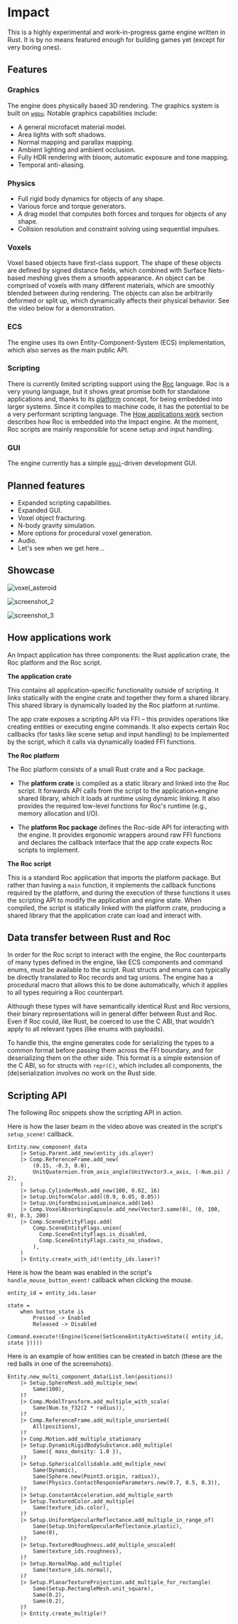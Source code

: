# Impact

This is a highly experimental and work-in-progress game engine written in Rust. It is by no means featured enough for building games yet (except for very boring ones).

## Features

### Graphics

The engine does physically based 3D rendering. The graphics system is built on [`wgpu`](https://github.com/gfx-rs/wgpu). Notable graphics capabilities include:

- A general microfacet material model.
- Area lights with soft shadows.
- Normal mapping and parallax mapping.
- Ambient lighting and ambient occlusion.
- Fully HDR rendering with bloom, automatic exposure and tone mapping.
- Temporal anti-aliasing.

### Physics

- Full rigid body dynamics for objects of any shape.
- Various force and torque generators.
- A drag model that computes both forces and torques for objects of any shape.
- Collision resolution and constraint solving using sequential impulses.

### Voxels

Voxel based objects have first-class support. The shape of these objects are defined by signed distance fields, which combined with Surface Nets-based meshing gives them a smooth appearance. An object can be comprised of voxels with many different materials, which are smoothly blended between during rendering. The objects can also be arbitrarily deformed or split up, which dynamically affects their physical behavior. See the video below for a demonstration.

### ECS

The engine uses its own Entity-Component-System (ECS) implementation, which also serves as the main public API.

### Scripting

There is currently limited scripting support using the [Roc](https://www.roc-lang.org/) language. Roc is a very young language, but it shows great promise both for standalone applications and, thanks to its [platform](https://www.roc-lang.org/platforms) concept, for being embedded into larger systems. Since it compiles to machine code, it has the potential to be a very performant scripting language. The [How applications work](#how-applications-work) section describes how Roc is embedded into the Impact engine. At the moment, Roc scripts are mainly responsible for scene setup and input handling.

### GUI

The engine currently has a simple [`egui`](https://github.com/emilk/egui)-driven development GUI.

## Planned features

- Expanded scripting capabilities.
- Expanded GUI.
- Voxel object fracturing.
- N-body gravity simulation.
- More options for procedural voxel generation.
- Audio.
- Let's see when we get here...

## Showcase

![voxel_asteroid](showcase/voxel_asteroid.gif "Voxel Asteroid")

![screenshot_2](showcase/screenshot_2.png "Screenshot 2")

![screenshot_3](showcase/screenshot_3.png "Screenshot 3")

## How applications work

An Impact application has three components: the Rust application crate, the Roc platform and the Roc script.

**The application crate**

This contains all application-specific functionality outside of scripting. It links statically with the engine crate and together they form a shared library. This shared library is dynamically loaded by the Roc platform at runtime.

The app crate exposes a scripting API via FFI – this provides operations like creating entities or executing engine commands. It also expects certain Roc callbacks (for tasks like scene setup and input handling) to be implemented by the script, which it calls via dynamically loaded FFI functions.

**The Roc platform**

The Roc platform consists of a small Rust crate and a Roc package.

- The **platform crate** is compiled as a static library and linked into the Roc script. It forwards API calls from the script to the application+engine shared library, which it loads at runtime using dynamic linking. It also provides the required low-level functions for Roc's runtime (e.g., memory allocation and I/O).

- The **platform Roc package** defines the Roc-side API for interacting with the engine. It provides ergonomic wrappers around raw FFI functions and declares the callback interface that the app crate expects Roc scripts to implement.

**The Roc script**

This is a standard Roc application that imports the platform package. But rather than having a `main` function, it implements the callback functions required by the platform, and during the execution of these functions it uses the scripting API to modify the application and engine state. When compiled, the script is statically linked with the platform crate, producing a shared library that the application crate can load and interact with.

## Data transfer between Rust and Roc

In order for the Roc script to interact with the engine, the Roc counterparts of many types defined in the engine, like ECS components and command enums, must be available to the script. Rust structs and enums can typically be directly translated to Roc records and tag unions. The engine has a procedural macro that allows this to be done automatically, which it applies to all types requiring a Roc counterpart.

Although these types will have semantically identical Rust and Roc versions, their binary representations will in general differ between Rust and Roc. Even if Roc could, like Rust, be coerced to use the C ABI, that wouldn't apply to all relevant types (like enums with payloads).

To handle this, the engine generates code for serializing the types to a common format before passing them across the FFI boundary, and for deserializing them on the other side. This format is a simple extension of the C ABI, so for structs with `repr(C)`, which includes all components, the (de)serialization involves no work on the Rust side.

## Scripting API

The following Roc snippets show the scripting API in action.

Here is how the laser beam in the video above was created in the script's `setup_scene!` callback.

```roc
Entity.new_component_data
    |> Setup.Parent.add_new(entity_ids.player)
    |> Comp.ReferenceFrame.add_new(
        (0.15, -0.3, 0.0),
        UnitQuaternion.from_axis_angle(UnitVector3.x_axis, (-Num.pi) / 2),
    )
    |> Setup.CylinderMesh.add_new(100, 0.02, 16)
    |> Setup.UniformColor.add((0.9, 0.05, 0.05))
    |> Setup.UniformEmissiveLuminance.add(1e6)
    |> Comp.VoxelAbsorbingCapsule.add_new(Vector3.same(0), (0, 100, 0), 0.3, 200)
    |> Comp.SceneEntityFlags.add(
        Comp.SceneEntityFlags.union(
          Comp.SceneEntityFlags.is_disabled,
          Comp.SceneEntityFlags.casts_no_shadows,
        ),
    )
    |> Entity.create_with_id!(entity_ids.laser)?
```

Here is how the beam was enabled in the script's `handle_mouse_button_event!` callback when clicking the mouse.

```roc
entity_id = entity_ids.laser

state =
    when button_state is
        Pressed -> Enabled
        Released -> Disabled

Command.execute!(Engine(Scene(SetSceneEntityActiveState({ entity_id, state }))))
```

Here is an example of how entities can be created in batch (these are the red balls in one of the screenshots).

```roc
Entity.new_multi_component_data(List.len(positions))
    |> Setup.SphereMesh.add_multiple_new(
        Same(100),
    )?
    |> Comp.ModelTransform.add_multiple_with_scale(
        Same(Num.to_f32(2 * radius)),
    )?
    |> Comp.ReferenceFrame.add_multiple_unoriented(
        All(positions),
    )?
    |> Comp.Motion.add_multiple_stationary
    |> Setup.DynamicRigidBodySubstance.add_multiple(
        Same({ mass_density: 1.0 }),
    )?
    |> Setup.SphericalCollidable.add_multiple_new(
        Same(Dynamic),
        Same(Sphere.new(Point3.origin, radius)),
        Same(Physics.ContactResponseParameters.new(0.7, 0.5, 0.3)),
    )?
    |> Setup.ConstantAcceleration.add_multiple_earth
    |> Setup.TexturedColor.add_multiple(
        Same(texture_ids.color),
    )?
    |> Setup.UniformSpecularReflectance.add_multiple_in_range_of(
        Same(Setup.UniformSpecularReflectance.plastic),
        Same(0),
    )?
    |> Setup.TexturedRoughness.add_multiple_unscaled(
        Same(texture_ids.roughness),
    )?
    |> Setup.NormalMap.add_multiple(
        Same(texture_ids.normal),
    )?
    |> Setup.PlanarTextureProjection.add_multiple_for_rectangle(
        Same(Setup.RectangleMesh.unit_square),
        Same(0.2),
        Same(0.2),
    )?
    |> Entity.create_multiple!?
```
